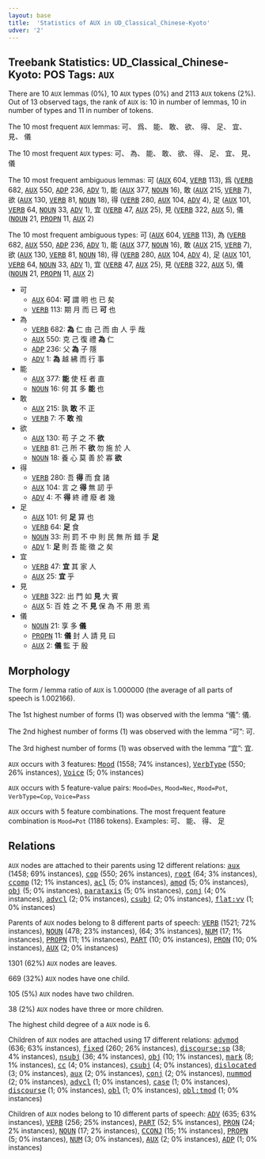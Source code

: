 ```yaml
---
layout: base
title:  'Statistics of AUX in UD_Classical_Chinese-Kyoto'
udver: '2'
---
```


## Treebank Statistics: UD_Classical_Chinese-Kyoto: POS Tags: `AUX`

There are 10 `AUX` lemmas (0%), 10 `AUX` types (0%) and 2113 `AUX` tokens (2%).
Out of 13 observed tags, the rank of `AUX` is: 10 in number of lemmas, 10 in number of types and 11 in number of tokens.

The 10 most frequent `AUX` lemmas: 可、 爲、 能、 敢、 欲、 得、 足、 宜、 見、 儀

The 10 most frequent `AUX` types:  可、 為、 能、 敢、 欲、 得、 足、 宜、 見、 儀

The 10 most frequent ambiguous lemmas: 可 (<tt><a href="lzh_kyoto-pos-AUX.html">AUX</a></tt> 604, <tt><a href="lzh_kyoto-pos-VERB.html">VERB</a></tt> 113), 爲 (<tt><a href="lzh_kyoto-pos-VERB.html">VERB</a></tt> 682, <tt><a href="lzh_kyoto-pos-AUX.html">AUX</a></tt> 550, <tt><a href="lzh_kyoto-pos-ADP.html">ADP</a></tt> 236, <tt><a href="lzh_kyoto-pos-ADV.html">ADV</a></tt> 1), 能 (<tt><a href="lzh_kyoto-pos-AUX.html">AUX</a></tt> 377, <tt><a href="lzh_kyoto-pos-NOUN.html">NOUN</a></tt> 16), 敢 (<tt><a href="lzh_kyoto-pos-AUX.html">AUX</a></tt> 215, <tt><a href="lzh_kyoto-pos-VERB.html">VERB</a></tt> 7), 欲 (<tt><a href="lzh_kyoto-pos-AUX.html">AUX</a></tt> 130, <tt><a href="lzh_kyoto-pos-VERB.html">VERB</a></tt> 81, <tt><a href="lzh_kyoto-pos-NOUN.html">NOUN</a></tt> 18), 得 (<tt><a href="lzh_kyoto-pos-VERB.html">VERB</a></tt> 280, <tt><a href="lzh_kyoto-pos-AUX.html">AUX</a></tt> 104, <tt><a href="lzh_kyoto-pos-ADV.html">ADV</a></tt> 4), 足 (<tt><a href="lzh_kyoto-pos-AUX.html">AUX</a></tt> 101, <tt><a href="lzh_kyoto-pos-VERB.html">VERB</a></tt> 64, <tt><a href="lzh_kyoto-pos-NOUN.html">NOUN</a></tt> 33, <tt><a href="lzh_kyoto-pos-ADV.html">ADV</a></tt> 1), 宜 (<tt><a href="lzh_kyoto-pos-VERB.html">VERB</a></tt> 47, <tt><a href="lzh_kyoto-pos-AUX.html">AUX</a></tt> 25), 見 (<tt><a href="lzh_kyoto-pos-VERB.html">VERB</a></tt> 322, <tt><a href="lzh_kyoto-pos-AUX.html">AUX</a></tt> 5), 儀 (<tt><a href="lzh_kyoto-pos-NOUN.html">NOUN</a></tt> 21, <tt><a href="lzh_kyoto-pos-PROPN.html">PROPN</a></tt> 11, <tt><a href="lzh_kyoto-pos-AUX.html">AUX</a></tt> 2)

The 10 most frequent ambiguous types:  可 (<tt><a href="lzh_kyoto-pos-AUX.html">AUX</a></tt> 604, <tt><a href="lzh_kyoto-pos-VERB.html">VERB</a></tt> 113), 為 (<tt><a href="lzh_kyoto-pos-VERB.html">VERB</a></tt> 682, <tt><a href="lzh_kyoto-pos-AUX.html">AUX</a></tt> 550, <tt><a href="lzh_kyoto-pos-ADP.html">ADP</a></tt> 236, <tt><a href="lzh_kyoto-pos-ADV.html">ADV</a></tt> 1), 能 (<tt><a href="lzh_kyoto-pos-AUX.html">AUX</a></tt> 377, <tt><a href="lzh_kyoto-pos-NOUN.html">NOUN</a></tt> 16), 敢 (<tt><a href="lzh_kyoto-pos-AUX.html">AUX</a></tt> 215, <tt><a href="lzh_kyoto-pos-VERB.html">VERB</a></tt> 7), 欲 (<tt><a href="lzh_kyoto-pos-AUX.html">AUX</a></tt> 130, <tt><a href="lzh_kyoto-pos-VERB.html">VERB</a></tt> 81, <tt><a href="lzh_kyoto-pos-NOUN.html">NOUN</a></tt> 18), 得 (<tt><a href="lzh_kyoto-pos-VERB.html">VERB</a></tt> 280, <tt><a href="lzh_kyoto-pos-AUX.html">AUX</a></tt> 104, <tt><a href="lzh_kyoto-pos-ADV.html">ADV</a></tt> 4), 足 (<tt><a href="lzh_kyoto-pos-AUX.html">AUX</a></tt> 101, <tt><a href="lzh_kyoto-pos-VERB.html">VERB</a></tt> 64, <tt><a href="lzh_kyoto-pos-NOUN.html">NOUN</a></tt> 33, <tt><a href="lzh_kyoto-pos-ADV.html">ADV</a></tt> 1), 宜 (<tt><a href="lzh_kyoto-pos-VERB.html">VERB</a></tt> 47, <tt><a href="lzh_kyoto-pos-AUX.html">AUX</a></tt> 25), 見 (<tt><a href="lzh_kyoto-pos-VERB.html">VERB</a></tt> 322, <tt><a href="lzh_kyoto-pos-AUX.html">AUX</a></tt> 5), 儀 (<tt><a href="lzh_kyoto-pos-NOUN.html">NOUN</a></tt> 21, <tt><a href="lzh_kyoto-pos-PROPN.html">PROPN</a></tt> 11, <tt><a href="lzh_kyoto-pos-AUX.html">AUX</a></tt> 2)


* 可
  * <tt><a href="lzh_kyoto-pos-AUX.html">AUX</a></tt> 604: <b>可</b> 謂 明 也 已 矣
  * <tt><a href="lzh_kyoto-pos-VERB.html">VERB</a></tt> 113: 期 月 而 已 <b>可</b> 也
* 為
  * <tt><a href="lzh_kyoto-pos-VERB.html">VERB</a></tt> 682: <b>為</b> 仁 由 己 而 由 人 乎 哉
  * <tt><a href="lzh_kyoto-pos-AUX.html">AUX</a></tt> 550: 克 己 復 禮 <b>為</b> 仁
  * <tt><a href="lzh_kyoto-pos-ADP.html">ADP</a></tt> 236: 父 <b>為</b> 子 隱
  * <tt><a href="lzh_kyoto-pos-ADV.html">ADV</a></tt> 1: <b>為</b> 越 紼 而 行 事
* 能
  * <tt><a href="lzh_kyoto-pos-AUX.html">AUX</a></tt> 377: <b>能</b> 使 枉 者 直
  * <tt><a href="lzh_kyoto-pos-NOUN.html">NOUN</a></tt> 16: 何 其 多 <b>能</b> 也
* 敢
  * <tt><a href="lzh_kyoto-pos-AUX.html">AUX</a></tt> 215: 孰 <b>敢</b> 不 正
  * <tt><a href="lzh_kyoto-pos-VERB.html">VERB</a></tt> 7: 不 <b>敢</b> 飧
* 欲
  * <tt><a href="lzh_kyoto-pos-AUX.html">AUX</a></tt> 130: 苟 子 之 不 <b>欲</b>
  * <tt><a href="lzh_kyoto-pos-VERB.html">VERB</a></tt> 81: 己 所 不 <b>欲</b> 勿 施 於 人
  * <tt><a href="lzh_kyoto-pos-NOUN.html">NOUN</a></tt> 18: 養 心 莫 善 於 寡 <b>欲</b>
* 得
  * <tt><a href="lzh_kyoto-pos-VERB.html">VERB</a></tt> 280: 吾 <b>得</b> 而 食 諸
  * <tt><a href="lzh_kyoto-pos-AUX.html">AUX</a></tt> 104: 言 之 <b>得</b> 無 訒 乎
  * <tt><a href="lzh_kyoto-pos-ADV.html">ADV</a></tt> 4: 不 <b>得</b> 終 禮 廢 者 幾
* 足
  * <tt><a href="lzh_kyoto-pos-AUX.html">AUX</a></tt> 101: 何 <b>足</b> 算 也
  * <tt><a href="lzh_kyoto-pos-VERB.html">VERB</a></tt> 64: <b>足</b> 食
  * <tt><a href="lzh_kyoto-pos-NOUN.html">NOUN</a></tt> 33: 刑 罰 不 中 則 民 無 所 錯 手 <b>足</b>
  * <tt><a href="lzh_kyoto-pos-ADV.html">ADV</a></tt> 1: <b>足</b> 則 吾 能 徵 之 矣
* 宜
  * <tt><a href="lzh_kyoto-pos-VERB.html">VERB</a></tt> 47: <b>宜</b> 其 家 人
  * <tt><a href="lzh_kyoto-pos-AUX.html">AUX</a></tt> 25: <b>宜</b> 乎
* 見
  * <tt><a href="lzh_kyoto-pos-VERB.html">VERB</a></tt> 322: 出 門 如 <b>見</b> 大 賓
  * <tt><a href="lzh_kyoto-pos-AUX.html">AUX</a></tt> 5: 百 姓 之 不 <b>見</b> 保 為 不 用 恩 焉
* 儀
  * <tt><a href="lzh_kyoto-pos-NOUN.html">NOUN</a></tt> 21: 享 多 <b>儀</b>
  * <tt><a href="lzh_kyoto-pos-PROPN.html">PROPN</a></tt> 11: <b>儀</b> 封 人 請 見 曰
  * <tt><a href="lzh_kyoto-pos-AUX.html">AUX</a></tt> 2: <b>儀</b> 監 于 殷

## Morphology

The form / lemma ratio of `AUX` is 1.000000 (the average of all parts of speech is 1.002166).

The 1st highest number of forms (1) was observed with the lemma “儀”: 儀.

The 2nd highest number of forms (1) was observed with the lemma “可”: 可.

The 3rd highest number of forms (1) was observed with the lemma “宜”: 宜.

`AUX` occurs with 3 features: <tt><a href="lzh_kyoto-feat-Mood.html">Mood</a></tt> (1558; 74% instances), <tt><a href="lzh_kyoto-feat-VerbType.html">VerbType</a></tt> (550; 26% instances), <tt><a href="lzh_kyoto-feat-Voice.html">Voice</a></tt> (5; 0% instances)

`AUX` occurs with 5 feature-value pairs: `Mood=Des`, `Mood=Nec`, `Mood=Pot`, `VerbType=Cop`, `Voice=Pass`

`AUX` occurs with 5 feature combinations.
The most frequent feature combination is `Mood=Pot` (1186 tokens).
Examples: 可、 能、 得、 足


## Relations

`AUX` nodes are attached to their parents using 12 different relations: <tt><a href="lzh_kyoto-dep-aux.html">aux</a></tt> (1458; 69% instances), <tt><a href="lzh_kyoto-dep-cop.html">cop</a></tt> (550; 26% instances), <tt><a href="lzh_kyoto-dep-root.html">root</a></tt> (64; 3% instances), <tt><a href="lzh_kyoto-dep-ccomp.html">ccomp</a></tt> (12; 1% instances), <tt><a href="lzh_kyoto-dep-acl.html">acl</a></tt> (5; 0% instances), <tt><a href="lzh_kyoto-dep-amod.html">amod</a></tt> (5; 0% instances), <tt><a href="lzh_kyoto-dep-obj.html">obj</a></tt> (5; 0% instances), <tt><a href="lzh_kyoto-dep-parataxis.html">parataxis</a></tt> (5; 0% instances), <tt><a href="lzh_kyoto-dep-conj.html">conj</a></tt> (4; 0% instances), <tt><a href="lzh_kyoto-dep-advcl.html">advcl</a></tt> (2; 0% instances), <tt><a href="lzh_kyoto-dep-csubj.html">csubj</a></tt> (2; 0% instances), <tt><a href="lzh_kyoto-dep-flat-vv.html">flat:vv</a></tt> (1; 0% instances)

Parents of `AUX` nodes belong to 8 different parts of speech: <tt><a href="lzh_kyoto-pos-VERB.html">VERB</a></tt> (1521; 72% instances), <tt><a href="lzh_kyoto-pos-NOUN.html">NOUN</a></tt> (478; 23% instances),  (64; 3% instances), <tt><a href="lzh_kyoto-pos-NUM.html">NUM</a></tt> (17; 1% instances), <tt><a href="lzh_kyoto-pos-PROPN.html">PROPN</a></tt> (11; 1% instances), <tt><a href="lzh_kyoto-pos-PART.html">PART</a></tt> (10; 0% instances), <tt><a href="lzh_kyoto-pos-PRON.html">PRON</a></tt> (10; 0% instances), <tt><a href="lzh_kyoto-pos-AUX.html">AUX</a></tt> (2; 0% instances)

1301 (62%) `AUX` nodes are leaves.

669 (32%) `AUX` nodes have one child.

105 (5%) `AUX` nodes have two children.

38 (2%) `AUX` nodes have three or more children.

The highest child degree of a `AUX` node is 6.

Children of `AUX` nodes are attached using 17 different relations: <tt><a href="lzh_kyoto-dep-advmod.html">advmod</a></tt> (636; 63% instances), <tt><a href="lzh_kyoto-dep-fixed.html">fixed</a></tt> (260; 26% instances), <tt><a href="lzh_kyoto-dep-discourse-sp.html">discourse:sp</a></tt> (38; 4% instances), <tt><a href="lzh_kyoto-dep-nsubj.html">nsubj</a></tt> (36; 4% instances), <tt><a href="lzh_kyoto-dep-obj.html">obj</a></tt> (10; 1% instances), <tt><a href="lzh_kyoto-dep-mark.html">mark</a></tt> (8; 1% instances), <tt><a href="lzh_kyoto-dep-cc.html">cc</a></tt> (4; 0% instances), <tt><a href="lzh_kyoto-dep-csubj.html">csubj</a></tt> (4; 0% instances), <tt><a href="lzh_kyoto-dep-dislocated.html">dislocated</a></tt> (3; 0% instances), <tt><a href="lzh_kyoto-dep-aux.html">aux</a></tt> (2; 0% instances), <tt><a href="lzh_kyoto-dep-conj.html">conj</a></tt> (2; 0% instances), <tt><a href="lzh_kyoto-dep-nummod.html">nummod</a></tt> (2; 0% instances), <tt><a href="lzh_kyoto-dep-advcl.html">advcl</a></tt> (1; 0% instances), <tt><a href="lzh_kyoto-dep-case.html">case</a></tt> (1; 0% instances), <tt><a href="lzh_kyoto-dep-discourse.html">discourse</a></tt> (1; 0% instances), <tt><a href="lzh_kyoto-dep-obl.html">obl</a></tt> (1; 0% instances), <tt><a href="lzh_kyoto-dep-obl-tmod.html">obl:tmod</a></tt> (1; 0% instances)

Children of `AUX` nodes belong to 10 different parts of speech: <tt><a href="lzh_kyoto-pos-ADV.html">ADV</a></tt> (635; 63% instances), <tt><a href="lzh_kyoto-pos-VERB.html">VERB</a></tt> (256; 25% instances), <tt><a href="lzh_kyoto-pos-PART.html">PART</a></tt> (52; 5% instances), <tt><a href="lzh_kyoto-pos-PRON.html">PRON</a></tt> (24; 2% instances), <tt><a href="lzh_kyoto-pos-NOUN.html">NOUN</a></tt> (17; 2% instances), <tt><a href="lzh_kyoto-pos-CCONJ.html">CCONJ</a></tt> (15; 1% instances), <tt><a href="lzh_kyoto-pos-PROPN.html">PROPN</a></tt> (5; 0% instances), <tt><a href="lzh_kyoto-pos-NUM.html">NUM</a></tt> (3; 0% instances), <tt><a href="lzh_kyoto-pos-AUX.html">AUX</a></tt> (2; 0% instances), <tt><a href="lzh_kyoto-pos-ADP.html">ADP</a></tt> (1; 0% instances)

